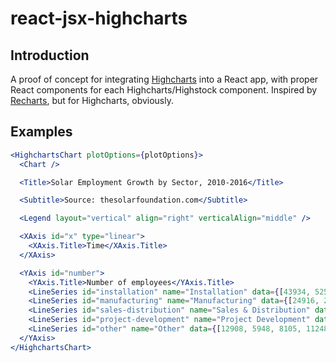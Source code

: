 # react-jsx-highcharts

## Introduction

A proof of concept for integrating [Highcharts](https://github.com/highcharts/highcharts) into a React app, with proper React components for each Highcharts/Highstock component. Inspired by [Recharts](https://github.com/recharts/recharts), but for Highcharts, obviously.

## Examples


```jsx
<HighchartsChart plotOptions={plotOptions}>
  <Chart />

  <Title>Solar Employment Growth by Sector, 2010-2016</Title>

  <Subtitle>Source: thesolarfoundation.com</Subtitle>

  <Legend layout="vertical" align="right" verticalAlign="middle" />

  <XAxis id="x" type="linear">
    <XAxis.Title>Time</XAxis.Title>
  </XAxis>

  <YAxis id="number">
    <YAxis.Title>Number of employees</YAxis.Title>
    <LineSeries id="installation" name="Installation" data={[43934, 52503, 57177, 69658, 97031, 119931, 137133, 154175]} />
    <LineSeries id="manufacturing" name="Manufacturing" data={[24916, 24064, 29742, 29851, 32490, 30282, 38121, 40434]} />
    <LineSeries id="sales-distribution" name="Sales & Distribution" data={[11744, 17722, 16005, 19771, 20185, 24377, 32147, 39387]} />
    <LineSeries id="project-development" name="Project Development" data={[null, null, 7988, 12169, 15112, 22452, 34400, 34227]} />
    <LineSeries id="other" name="Other" data={[12908, 5948, 8105, 11248, 8989, 11816, 18274, 18111]} />
  </YAxis>
</HighchartsChart>
```

